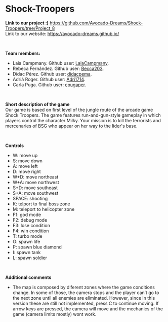 # Shock-Troopers
**Link to our project :)**
https://github.com/Avocado-Dreams/Shock-Troopers/tree/Project_8
<br>
Link to our website: https://avocado-dreams.github.io/


<br>

**Team members:**
* Laia Campmany. Github user: [LaiaCampmany](https://github.com/LaiaCampmany).
* Rebeca Fernández. Github user: [Becca203](https://github.com/Becca203). 
* Didac Pérez. Github user: [didacpema](https://github.com/didacpema). 
* Adrià Roger. Github user: [Adri1714](https://github.com/Adri1714).
* Carla Puga. Github user: [cpugaper](https://github.com/cpugaper). 

<br>

**Short description of the game**<br>
Our game is based on first level of the jungle route of the arcade game Shock Troopers. The game features run-and-gun-style gameplay in which players control the character Milky.
Your mission is to kill the terrorists and mercenaries of BSG who appear on her way to the lider's base. 

<br>


**Controls**
- W: move up
- S: move down
- A: move left
- D: move right
- W+D: move northeast
- W+A: move northwest
- S+D: move southeast
- S+A: move southwest
- SPACE: shooting
- K: telport to final boss zone
- M: teleport to helicopter zone
- F1: god mode
- F2: debug mode
- F3: lose condition
- F4: win condition
- T: turbo mode
- O: spawn life 
- P: spawn blue diamond
- I: spawn tank
- L: spawn soldier
<br>

**Additional comments**
- The map is composed by diferent zones where the game conditions change. In some of those, the camera stops and the player can’t go to the next zone until all enemies are eliminated. However, since in this version these are still not implemented, press C to continue moving. 
If arrow keys are pressed, the camera will move and the mechanics of the game (camera limits mostly) wont work. 
